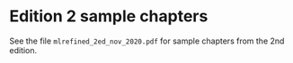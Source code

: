 # Edition 2 sample chapters

See the file `mlrefined_2ed_nov_2020.pdf` for sample chapters from the 2nd edition.

